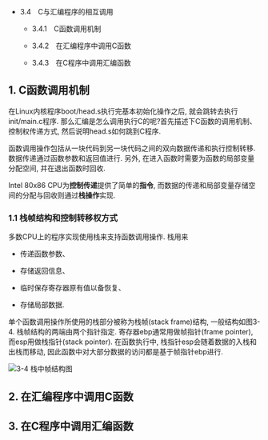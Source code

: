 - 3.4　C与汇编程序的相互调用
    
    - 3.4.1　C函数调用机制

    - 3.4.2　在汇编程序中调用C函数

    - 3.4.3　在C程序中调用汇编函数


## 1. C函数调用机制

在Linux内核程序boot/head.s执行完基本初始化操作之后, 就会跳转去执行init/main.c程序. 那么汇编是怎么调用执行C的呢?首先描述下C函数的调用机制、控制权传递方式, 然后说明head.s如何跳到C程序. 

函数调用操作包括从一块代码到另一块代码之间的双向数据传递和执行控制转移. 数据传递通过函数参数和返回值进行. 另外, 在进入函数时需要为函数的局部变量分配空间, 并在退出函数时回收. 

Intel 80x86 CPU为**控制传递**提供了简单的**指令**, 而数据的传递和局部变量存储空间的分配与回收则通过**栈操作**实现. 

### 1.1 栈帧结构和控制转移权方式

多数CPU上的程序实现使用栈来支持函数调用操作. 栈用来

- 传递函数参数、

- 存储返回信息、

- 临时保存寄存器原有值以备恢复、

- 存储局部数据.  

单个函数调用操作所使用的栈部分被称为栈帧(stack frame)结构, 一般结构如图3-4. 栈帧结构的两端由两个指针指定. 寄存器ebp通常用做帧指针(frame pointer), 而esp用做栈指针(stack pointer). 在函数执行中, 栈指针esp会随着数据的入栈和出栈而移动, 因此函数中对大部分数据的访问都是基于帧指针ebp进行. 

![3-4 栈中帧结构图](images/4.png)



## 2. 在汇编程序中调用C函数

## 3. 在C程序中调用汇编函数